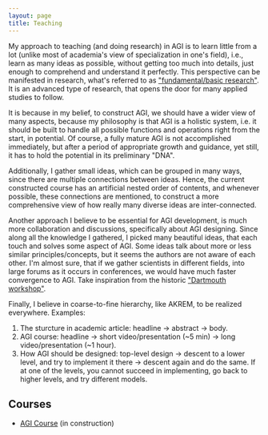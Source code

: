 ```yaml
---
layout: page
title: Teaching
---
```


My approach to teaching (and doing research) in AGI is to learn little from a lot (unlike most of academia's view of specialization in one's field), i.e., learn as many ideas as possible, without getting too much into details, just enough to comprehend and understand it perfectly. This perspective can be manifested in research, what's referred to as ["fundamental/basic research"](https://bigthink.com/13-8/basic-research-most-advanced/). It is an advanced type of research, that opens the door for many applied studies to follow.

It is because in my belief, to construct AGI, we should have a wider view of many aspects, because my philosophy is that AGI is a holistic system, i.e. it should be built to handle all possible functions and operations right from the start, in potential. Of course, a fully mature AGI is not accomplished immediately, but after a period of appropriate growth and guidance, yet still, it has to hold the potential in its preliminary "DNA".

Additionally, I gather small ideas, which can be grouped in many ways, since there are multiple connections between ideas. Hence, the current constructed course has an artificial nested order of contents, and whenever possible, these connections are mentioned, to construct a more comprehensive view of how really many diverse ideas are inter-connected.

Another approach I believe to be essential for AGI development, is much more collaboration and discussions, specifically about AGI designing. Since along all the knowledge I gathered, I picked many beautiful ideas, that each touch and solves some aspect of AGI. Some ideas talk about more or less similar principles/concepts, but it seems the authors are not aware of each other. I'm almost sure, that if we gather scientists in different fields, into large forums as it occurs in conferences, we would have much faster convergence to AGI. Take inspiration from the historic ["Dartmouth workshop"](https://en.wikipedia.org/wiki/Dartmouth_workshop).

Finally, I believe in coarse-to-fine hierarchy, like AKREM, to be realized everywhere. Examples: 
<!--1) the sturcture in academic article: headline -> abstract -> body. 
2) in my AGI course: headline -> short video/presentation (~5 min) -> long video/presentation (~1 hour). 
3) how AGI should be designed: top level design -> descent to lower level, and try to implement it there -> descent again and do the same. If at one of the levels you cannot succeed in implementing, go to higher levels, and try different models.-->
<ol>
    <li>The sturcture in academic article: headline -> abstract -> body.</li>
    <li>AGI course: headline -> short video/presentation (~5 min) -> long video/presentation (~1 hour).</li>
    <li>How AGI should be designed: top-level design -> descent to a lower level, and try to implement it there -> descent again and do the same. If at one of the levels, you cannot succeed in implementing, go back to higher levels, and try different models.</li>
</ol>

## Courses

- [AGI Course](https://shimon-K.github.io/AGI-Course/)<!--https://shimon-K.github.io/AGI-Course/--> (in construction)
